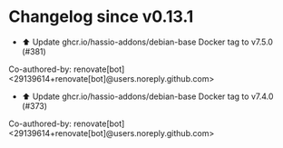# Changelog since v0.13.1
- ⬆️ Update ghcr.io/hassio-addons/debian-base Docker tag to v7.5.0 (#381)

Co-authored-by: renovate[bot] <29139614+renovate[bot]@users.noreply.github.com> 
- ⬆️ Update ghcr.io/hassio-addons/debian-base Docker tag to v7.4.0 (#373)

Co-authored-by: renovate[bot] <29139614+renovate[bot]@users.noreply.github.com> 

